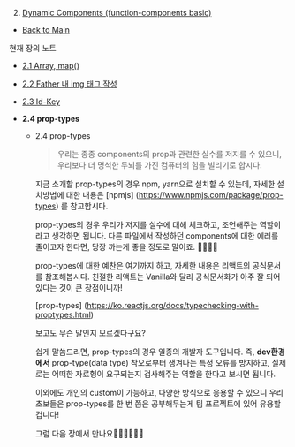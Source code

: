 2. [Dynamic Components (function-components basic)](2_Dynamic_Components.md)

- [Back to Main](../../README.md)

현재 장의 노트

- [2.1 Array, map()](2_Dynamic_Components.md)

- [2.2 Father 내 img 태그 작성](2_img.md)

- [2.3 Id-Key](2_id-key.md)

- **2.4 prop-types**

  - 2.4 prop-types

    > 우리는 종종 components의 prop과 관련한 실수를 저지를 수 있으니, 우리보다 더 명석한 두뇌를 가진 컴퓨터의 힘을 빌리기로 합시다.

    지금 소개할 prop-types의 경우 npm, yarn으로 설치할 수 있는데, 자세한 설치방법에 대한 내용은 [npmjs] (https://www.npmjs.com/package/prop-types) 를 참고합시다.

    prop-types의 경우 우리가 저지를 실수에 대해 체크하고, 조언해주는 역할이라고 생각하면 됩니다. 다른 파일에서 작성하던 components에 대한 에러를 줄이고자 한다면, 당장 까는게 좋을 정도로 말이죠. 🙆‍♂️🙆‍♂️

    prop-types에 대한 예찬은 여기까지 하고, 자세한 내용은 리액트의 공식문서를 참조해봅시다. 친절한 리액트는 Vanilla와 달리 공식문서화가 아주 잘 되어 있다는 것이 큰 장점이니까!

    [prop-types] (https://ko.reactjs.org/docs/typechecking-with-proptypes.html)

    보고도 무슨 말인지 모르겠다구요?

    쉽게 말씀드리면, prop-types의 경우 일종의 개발자 도구입니다. 즉, **dev환경에서** prop-type(data type) 착오로부터 생겨나는 특정 오류를 방지하고, 실제로는 어떠한 자료형이 요구되는지 검사해주는 역할을 한다고 보시면 됩니다.

    이외에도 개인의 custom이 가능하고, 다양한 방식으로 응용할 수 있으니 우리 초보들은 prop-types를 한 번 쯤은 공부해두는게 팀 프로젝트에 있어 유용할겁니다!

    그럼 다음 장에서 만나요🙆‍♂️🙋‍♂️🙋‍♂️

